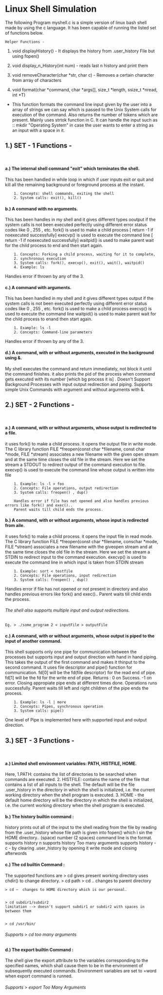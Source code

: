 # Linux Shell Simulation 

The following Program myshell.c is a simple version of linux bash shell made by using the c language. It has been capable of running the listed set of functions below.

	Helper Functions -

1. void displayHistory() - It displays the history from .user_history File but using fopen()
2. void display_n_History(int num)  - reads last n history and print them
3. void removeCharacter(char *str, char c) - Removes a certain character from array of characters

4. void format(char *command, char *args[], size_t *length, ssize_t *nread, int *T)
- This function formats the command line input given by the user into a array of strings we can say which is passed to the Unix System calls for execution of the command. Also returns the number of tokens which are present. Mainly uses strtok function in C.
It can handle the input such as :: mkdir "Operating System" in case the user wants to enter a string as an input with a space in it.

## 1.) SET - 1 Functions -
<br>

#### a.) The internal shell command "exit" which terminates the shell.  
This has been handled in while loop in which if user inputs exit or quit and kill all the remaining background or foreground process at the instant.

    	1. Concepts: shell commands, exiting the shell
    	2. System calls: exit(), kill()

#### b.)  A command with no arguments.
This has been handles in my shell and it gives different types ooutput if the system calls is not been executed perfectly using different error status codes like 0 , 255 , etc.
fork() is used to make a child process      	[ return -1 if noexecuted successfully]
execvp() is used to execute the command line    [ return -1 if noexecuted successfully]
waitpid() is used to make parent wait for the child process to end and then start again.

    	1. Concepts: Forking a child process, waiting for it to complete,
    	2. synchronous execution
    	3. System calls: fork(), execvp(), exit(), wait(), waitpid()
    	4. Example: ls

Handles error if thrown by any of the 3.

#### c.) **A command with arguments.**
This has been handled in my shell and it gives different types output if the system calls is not been executed perfectly using different error status codes like 0 , 255 , etc.
fork() is used to make a child process
execvp() is used to execute the command line
waitpid() is used to make parent wait for the child process to enand then start again.

    	1. Example: ls -l
    	2. Concepts: Command-line parameters

Handles error if thrown by any of the 3.

#### d.) A command, with or without arguments, executed in the background using &.
My shell executes the command and return immediately, not block it until the command finishes. it also prints the pid of the process when command gets executed with its number [which bg process it is] . Doesn't Support Background Processes with input output redirection and piping. Supports simple Unix Commands with argument and without arguments with &.

## 2.) SET - 2 Functions -
<br>

#### a.) A command, with or without arguments, whose output is redirected to a file.
it uses fork() to make a child process.
it opens the output file in write mode.
The C library function FILE *freopen(const char *filename, const char *mode, FILE *stream) associates a new filename with the given open stream and at the same time closes the old file in the stream. Here we set the stream a STDOUT to redirect output of the command execution to file.
execvp() is used to execute the command line whose output is written into file

    	1. Example: ls -l > foo
    	2. Concepts: File operations, output redirection
    	3. System calls: freopen() , dup()

    	Handles error if file has not opened and also handles previous errors like fork() and exec()..
    	Parent waits till child ends the process.

#### b.) A command, with or without arguments, whose input is redirected from aile.
it uses fork() to make a child process.
it opens the input file in read mode.
The C library function FILE *freopen(const char *filename, conschar *mode, FILE *stream) associates a new filename with the giveopen stream and at the same time closes the old file in the stream. Here we set the stream a STDIN to redirect input to the command execution.
execvp() is used to execute the command line in which input is taken from STDIN stream

		1. Example: sort < testfile
    	2. Concepts: File operations, input redirection
    	3. System calls: freopen() , dup()

Handles error if file has not opened or not present in directory and also handles previous errors like fork() and exec()..
Parent waits till child ends the process.

###### The shell also supports multiple input and output redirections.
	Eg. > ./some_program 2 < inputFile > outputFile

#### c.) A command, with or without arguments, whose output is piped to the input of another  command.
This shell supports only one pipe for communication between the processes but supports input and output direction with hand in hand piping. This takes the output of the first command and makes it thinput to the second command.
It uses file descriptor and pipe() function for communication. fd[0] will be the fd(file descriptor) for the read end of pipe. fd[1] will be the fd for the write end of pipe.
Returns : 0 on Success. -1 on error.
Closing appropiate pipe ends at different times done.
Operations runs successfully.
Parent waits till left and right children of the pipe ends the process.


    	1. Example: ls -l | more
    	2. Concepts: Pipes, synchronous operation
    	3. System calls: pipe()

One level of Pipe is implemented here with supported input and output direction.

## 3.) SET - 3 Functions -
<br>

#### a.) Limited shell environment variables: PATH, HISTFILE, HOME.

Here, 1.PATH: contains the list of directories to be searched when commands are executed. 2. HISTFILE: contains the name of the file that contains a list of all inputs to the shell. The default will be the file .user_history in the directory in which the shell is initialized, i.e. the current working directory when the shell program is executed. 3. HOME - the default home directory will be the directory in which the shell is initialized, i.e. the current working directory when the shell program is executed.

#### b.) The history builtin command :

history prints out all of the input to the shell reading from the file by reading from the .user_history whose file path is given into fopen() which i sin the HOME directory..
(space) number (2 spaces) command line is the format.
supports history n
supports history Too many arguments
supports history -c - by clearing .user_history by opening it write mode and closing afterwords

#### c.) The cd builtin Command :

The supported functions are > cd gives present working directory
uses chdir() to change directory. > cd path > cd .. changes to parent directory

    > cd ~  changes to HOME directory which is our personal.


    > cd subdir1/subdir2 
	limitation --> doesn't support subdir1 or subdir2 with spaces in between them


    > cd /usr/bin/

###### Supports > cd too many arguments

#### d.) The export builtin Command :

The shell give the export attribute to the variables corresponding
to the specified names, which shall cause them to be in the
environment of subsequently executed commands. Environment variables
are set to =word when export command is runned.

###### Supports > export Too Many Arguments
